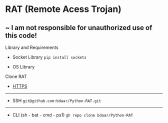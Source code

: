 # RAT (Remote Acess Trojan)

## ~ I am not responsible for unauthorized use of this code!

Library and Requirements

+ Socket Library `pip install sockets`

+ OS Library

Clone RAT

+ [HTTPS](https://github.com/bdaar/Python-RAT.git)
---
+ SSH `git@github.com:bdaar/Python-RAT.git`
---
+ CLI (sh - bat - cmd - ps1) `gh repo clone bdaar/Python-RAT`
